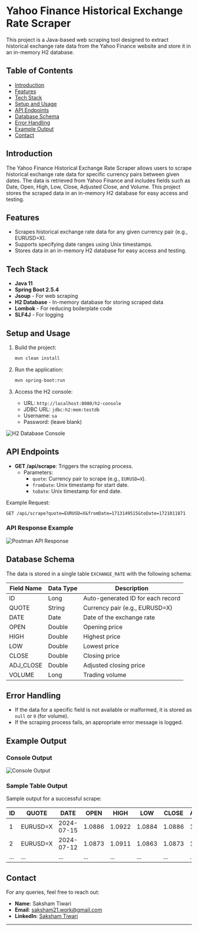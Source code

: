 
# Yahoo Finance Historical Exchange Rate Scraper

This project is a Java-based web scraping tool designed to extract historical exchange rate data from the Yahoo Finance website and store it in an in-memory H2 database.

## Table of Contents
- [Introduction](#introduction)
- [Features](#features)
- [Tech Stack](#tech-stack)
- [Setup and Usage](#setup-and-usage)
- [API Endpoints](#api-endpoints)
- [Database Schema](#database-schema)
- [Error Handling](#error-handling)
- [Example Output](#example-output)
- [Contact](#contact)

## Introduction

The Yahoo Finance Historical Exchange Rate Scraper allows users to scrape historical exchange rate data for specific currency pairs between given dates. The data is retrieved from Yahoo Finance and includes fields such as Date, Open, High, Low, Close, Adjusted Close, and Volume. This project stores the scraped data in an in-memory H2 database for easy access and testing.

## Features

- Scrapes historical exchange rate data for any given currency pair (e.g., EURUSD=X).
- Supports specifying date ranges using Unix timestamps.
- Stores data in an in-memory H2 database for easy access and testing.

## Tech Stack

- **Java 11**
- **Spring Boot 2.5.4**
- **Jsoup** - For web scraping
- **H2 Database** - In-memory database for storing scraped data
- **Lombok** - For reducing boilerplate code
- **SLF4J** - For logging

## Setup and Usage
1. Build the project:
    ```bash
    mvn clean install
    ```

2. Run the application:
    ```bash
    mvn spring-boot:run
    ```

3. Access the H2 console:
    - URL: `http://localhost:8080/h2-console`
    - JDBC URL: `jdbc:h2:mem:testdb`
    - Username: `sa`
    - Password: (leave blank)

![H2 Database Console](../img/db-console.png)

## API Endpoints

- **GET /api/scrape**: Triggers the scraping process.
    - Parameters:
        - `quote`: Currency pair to scrape (e.g., `EURUSD=X`).
        - `fromDate`: Unix timestamp for start date.
        - `toDate`: Unix timestamp for end date.

Example Request:
```
GET /api/scrape?quote=EURUSD=X&fromDate=1713149515&toDate=1721011871
```

### API Response Example
![Postman API Response](../img/postman-api.png)

## Database Schema

The data is stored in a single table `EXCHANGE_RATE` with the following schema:

| Field Name | Data Type | Description |
|------------|-----------|-------------|
| ID         | Long      | Auto-generated ID for each record |
| QUOTE      | String    | Currency pair (e.g., EURUSD=X)    |
| DATE       | Date      | Date of the exchange rate         |
| OPEN       | Double    | Opening price                     |
| HIGH       | Double    | Highest price                     |
| LOW        | Double    | Lowest price                      |
| CLOSE      | Double    | Closing price                     |
| ADJ_CLOSE  | Double    | Adjusted closing price            |
| VOLUME     | Long      | Trading volume                    |

## Error Handling

- If the data for a specific field is not available or malformed, it is stored as `null` or `0` (for volume).
- If the scraping process fails, an appropriate error message is logged.

## Example Output

### Console Output
![Console Output](../img/console-output.png)

### Sample Table Output
Sample output for a successful scrape:

| ID  | QUOTE    | DATE       | OPEN  | HIGH  | LOW   | CLOSE | ADJ_CLOSE | VOLUME |
|-----|----------|------------|-------|-------|-------|-------|-----------|--------|
| 1   | EURUSD=X | 2024-07-15 | 1.0886| 1.0922| 1.0884| 1.0886| 1.0886    | 0      |
| 2   | EURUSD=X | 2024-07-12 | 1.0873| 1.0911| 1.0863| 1.0873| 1.0873    | 0      |
| ... | ...      | ...        | ...   | ...   | ...   | ...   | ...       | ...    |

## Contact

For any queries, feel free to reach out:

- **Name**: Saksham Tiwari
- **Email**: saksham21.work@gmail.com
- **LinkedIn**: [Saksham Tiwari](https://www.linkedin.com/in/saksham-tiwari/)

---
